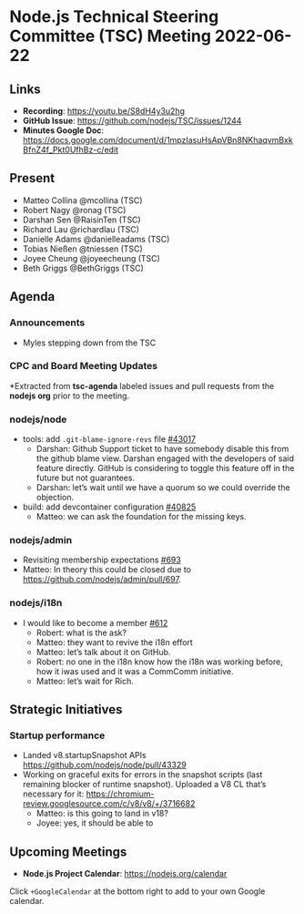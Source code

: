 # Node.js Technical Steering Committee (TSC) Meeting 2022-06-22

## Links

* **Recording**:  <https://youtu.be/S8dH4y3u2hg>
* **GitHub Issue**: <https://github.com/nodejs/TSC/issues/1244>
* **Minutes Google Doc**: <https://docs.google.com/document/d/1mpzIasuHsApVBn8NKhaqvmBxkBfnZ4f_Pkt0UfhBz-c/edit>

## Present

* Matteo Collina @mcollina (TSC)
* Robert Nagy @ronag (TSC)
* Darshan Sen @RaisinTen (TSC)
* Richard Lau @richardlau (TSC)
* Danielle Adams @danielleadams (TSC)
* Tobias Nießen @tniessen (TSC)
* Joyee Cheung @joyeecheung (TSC)
* Beth Griggs @BethGriggs (TSC)

## Agenda

### Announcements

* Myles stepping down from the TSC

### CPC and Board Meeting Updates

\*Extracted from **tsc-agenda** labeled issues and pull requests from the **nodejs org** prior to the meeting.

### nodejs/node

* tools: add `.git-blame-ignore-revs` file [#43017](https://github.com/nodejs/node/pull/43017)
  * Darshan: Github Support ticket to have somebody disable this from the github blame view. Darshan engaged with the developers of said feature directly. GitHub is considering to toggle this feature off in the future but not guarantees.
  * Darshan: let’s wait until we have a quorum so we could override the objection.
* build: add devcontainer configuration [#40825](https://github.com/nodejs/node/pull/40825)
  * Matteo: we can ask the foundation for the missing keys.

### nodejs/admin

* Revisiting membership expectations [#693](https://github.com/nodejs/admin/issues/693)
* Matteo: In theory this could be closed due to <https://github.com/nodejs/admin/pull/697>.

### nodejs/i18n

* I would like to become a member [#612](https://github.com/nodejs/i18n/issues/612)
  * Robert: what is the ask?
  * Matteo: they want to revive the i18n effort
  * Matteo: let’s talk about it on GitHub.
  * Robert: no one in the i18n know how the i18n was working before, how it iwas used and it was a CommComm initiative.
  * Matteo: let’s wait for Rich.

## Strategic Initiatives

### Startup performance

* Landed v8.startupSnapshot APIs <https://github.com/nodejs/node/pull/43329>
* Working on graceful exits for errors in the snapshot scripts (last remaining blocker of runtime snapshot). Uploaded a V8 CL that’s necessary for it: <https://chromium-review.googlesource.com/c/v8/v8/+/3716682>
  * Matteo: is this going to land in v18?
  * Joyee: yes, it should be able to

## Upcoming Meetings

* **Node.js Project Calendar**: <https://nodejs.org/calendar>

Click `+GoogleCalendar` at the bottom right to add to your own Google calendar.

